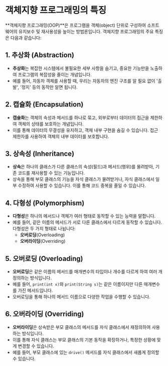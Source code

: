 # 객체지향 프로그래밍의 특징

**객체지향 프로그래밍(OOP)**은 프로그램을 객체(object) 단위로 구성하여 소프트웨어의 유지보수 및 재사용성을 높이는 방법론입니다. 객체지향 프로그래밍의 주요 특징은 다음과 같습니다:

## 1. 추상화 (Abstraction)
- **추상화**는 복잡한 시스템에서 불필요한 세부 사항을 숨기고, 중요한 기능만을 노출하여 프로그램의 복잡성을 줄이는 개념입니다.
- 예를 들어, 자동차 객체를 사용할 때, 우리는 자동차의 엔진 구조를 알 필요 없이 '출발', '정지' 등의 동작만 알면 됩니다.

## 2. 캡슐화 (Encapsulation)
- **캡슐화**는 객체의 속성과 메서드를 하나로 묶고, 외부로부터 데이터의 접근을 제한하여 객체의 상태를 보호하는 개념입니다.
- 이를 통해 데이터의 무결성을 유지하고, 객체 내부 구현을 숨길 수 있습니다. 접근 제한자를 사용하여 객체의 내부 데이터를 보호합니다.

## 3. 상속성 (Inheritance)
- **상속**은 하나의 클래스가 다른 클래스의 속성(필드)과 메서드(행위)를 물려받아, 기존 코드를 재사용할 수 있는 기능입니다.
- 상속을 통해 부모 클래스의 기능을 자식 클래스가 물려받거나, 자식 클래스에서 일부 수정하여 사용할 수 있습니다. 이를 통해 코드 중복을 줄일 수 있습니다.

## 4. 다형성 (Polymorphism)
- **다형성**은 하나의 메서드나 객체가 여러 형태로 동작할 수 있는 능력을 말합니다.
- 예를 들어, 같은 이름의 메서드가 서로 다른 클래스에서 다르게 동작할 수 있습니다. 다형성은 두 가지 형태로 나뉩니다:
  - **오버로딩**(Overloading)
  - **오버라이딩**(Overriding)

## 5. 오버로딩 (Overloading)
- **오버로딩**은 같은 이름의 메서드를 매개변수의 타입이나 개수를 다르게 하여 여러 개 정의하는 방식입니다.
- 예를 들어, `print(int x)`와 `print(String s)`는 같은 이름이지만 다른 매개변수를 가진 메서드입니다.
- 오버로딩을 통해 하나의 메서드 이름으로 다양한 작업을 수행할 수 있습니다.

## 6. 오버라이딩 (Overriding)
- **오버라이딩**은 상속받은 부모 클래스의 메서드를 자식 클래스에서 재정의하여 사용하는 방식입니다.
- 이를 통해 자식 클래스는 부모 클래스의 기본 동작을 확장하거나, 특정한 상황에 맞게 변경할 수 있습니다.
- 예를 들어, 부모 클래스에 있는 `drive()` 메서드를 자식 클래스에서 새롭게 정의할 수 있습니다.

